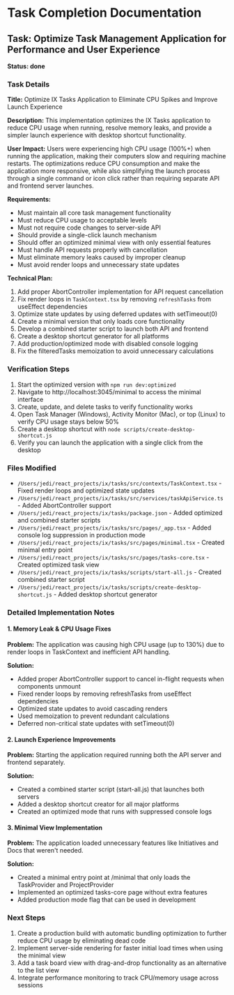 # Task Completion Documentation

## Task: Optimize Task Management Application for Performance and User Experience

**Status: done**

### Task Details

**Title:** Optimize IX Tasks Application to Eliminate CPU Spikes and Improve Launch Experience

**Description:** This implementation optimizes the IX Tasks application to reduce CPU usage when running, resolve memory leaks, and provide a simpler launch experience with desktop shortcut functionality.

**User Impact:** Users were experiencing high CPU usage (100%+) when running the application, making their computers slow and requiring machine restarts. The optimizations reduce CPU consumption and make the application more responsive, while also simplifying the launch process through a single command or icon click rather than requiring separate API and frontend server launches.

**Requirements:**
- Must maintain all core task management functionality
- Must reduce CPU usage to acceptable levels
- Must not require code changes to server-side API
- Should provide a single-click launch mechanism
- Should offer an optimized minimal view with only essential features
- Must handle API requests properly with cancellation
- Must eliminate memory leaks caused by improper cleanup
- Must avoid render loops and unnecessary state updates

**Technical Plan:**
1. Add proper AbortController implementation for API request cancellation
2. Fix render loops in `TaskContext.tsx` by removing `refreshTasks` from useEffect dependencies
3. Optimize state updates by using deferred updates with setTimeout(0)
4. Create a minimal version that only loads core functionality
5. Develop a combined starter script to launch both API and frontend
6. Create a desktop shortcut generator for all platforms
7. Add production/optimized mode with disabled console logging
8. Fix the filteredTasks memoization to avoid unnecessary calculations

### Verification Steps

1. Start the optimized version with `npm run dev:optimized`
2. Navigate to http://localhost:3045/minimal to access the minimal interface
3. Create, update, and delete tasks to verify functionality works
4. Open Task Manager (Windows), Activity Monitor (Mac), or top (Linux) to verify CPU usage stays below 50%
5. Create a desktop shortcut with `node scripts/create-desktop-shortcut.js`
6. Verify you can launch the application with a single click from the desktop

### Files Modified

- `/Users/jedi/react_projects/ix/tasks/src/contexts/TaskContext.tsx` - Fixed render loops and optimized state updates
- `/Users/jedi/react_projects/ix/tasks/src/services/taskApiService.ts` - Added AbortController support
- `/Users/jedi/react_projects/ix/tasks/package.json` - Added optimized and combined starter scripts
- `/Users/jedi/react_projects/ix/tasks/src/pages/_app.tsx` - Added console log suppression in production mode
- `/Users/jedi/react_projects/ix/tasks/src/pages/minimal.tsx` - Created minimal entry point
- `/Users/jedi/react_projects/ix/tasks/src/pages/tasks-core.tsx` - Created optimized task view
- `/Users/jedi/react_projects/ix/tasks/scripts/start-all.js` - Created combined starter script
- `/Users/jedi/react_projects/ix/tasks/scripts/create-desktop-shortcut.js` - Added desktop shortcut generator

### Detailed Implementation Notes

#### 1. Memory Leak & CPU Usage Fixes

**Problem:** The application was causing high CPU usage (up to 130%) due to render loops in TaskContext and inefficient API handling.

**Solution:**
- Added proper AbortController support to cancel in-flight requests when components unmount
- Fixed render loops by removing refreshTasks from useEffect dependencies
- Optimized state updates to avoid cascading renders
- Used memoization to prevent redundant calculations
- Deferred non-critical state updates with setTimeout(0)

#### 2. Launch Experience Improvements

**Problem:** Starting the application required running both the API server and frontend separately.

**Solution:**
- Created a combined starter script (start-all.js) that launches both servers
- Added a desktop shortcut creator for all major platforms
- Created an optimized mode that runs with suppressed console logs

#### 3. Minimal View Implementation

**Problem:** The application loaded unnecessary features like Initiatives and Docs that weren't needed.

**Solution:**
- Created a minimal entry point at /minimal that only loads the TaskProvider and ProjectProvider
- Implemented an optimized tasks-core page without extra features
- Added production mode flag that can be used in development

### Next Steps

1. Create a production build with automatic bundling optimization to further reduce CPU usage by eliminating dead code
2. Implement server-side rendering for faster initial load times when using the minimal view
3. Add a task board view with drag-and-drop functionality as an alternative to the list view
4. Integrate performance monitoring to track CPU/memory usage across sessions
